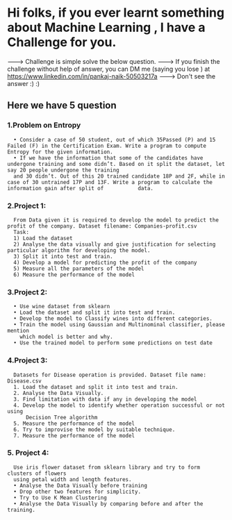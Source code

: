 # Hi folks, if you ever learnt something about Machine Learning , I have a Challenge for you.
 ---> Challenge is simple solve the below question.
 ---> If you finish the challenge without help of answer,
      you can DM me (saying you lose ) at https://www.linkedin.com/in/pankaj-naik-50503217a
 ---> Don't see the answer :) :)
## Here we have 5 question
### 1.Problem on Entropy
      • Consider a case of 50 student, out of which 35Passed (P) and 15 Failed (F) in the Certification Exam. Write a program to compute Entropy for the given information.
      • If we have the information that some of the candidates have undergone training and some didn’t. Based on it split the dataset, let say 20 people undergone the training 
      and 30 didn’t. Out of this 20 trained candidate 18P and 2F, while in case of 30 untrained 17P and 13F. Write a program to calculate the information gain after split of           data.
      
### 2.Project 1:
      From Data given it is required to develop the model to predict the profit of the company. Dataset filename: Companies-profit.csv
      Task:
      1) Load the dataset
      2) Analyse the data visually and give justification for selecting particular algorithm for developing the model.
      3) Split it into test and train.
      4) Develop a model for predicting the profit of the company
      5) Measure all the parameters of the model
      6) Measure the performance of the model
      
### 3.Project 2:
      • Use wine dataset from sklearn
      • Load the dataset and split it into test and train.
      • Develop the model to Classify wines into different categories.
      • Train the model using Gaussian and Multinominal classifier, please mention
        which model is better and why.
      • Use the trained model to perform some predictions on test date
### 4.Project 3:
      Datasets for Disease operation is provided. Dataset file name: Disease.csv
      1. Load the dataset and split it into test and train.
      2. Analyse the Data Visually.
      3. Find limitation with data if any in developing the model
      4. Develop the model to identify whether operation successful or not using
          Decision Tree algorithm
      5. Measure the performance of the model
      6. Try to improvise the model by suitable technique.
      7. Measure the performance of the model
 ### 5. Project 4:
      Use iris flower dataset from sklearn library and try to form clusters of flowers
      using petal width and length features.
      • Analyse the Data Visually before training
      • Drop other two features for simplicity.
      • Try to Use K Mean Clustering
      • Analyse the Data Visually by comparing before and after the training.
